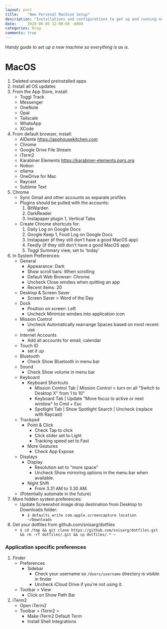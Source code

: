 ```yaml
---
layout: post
title:    "New Personal Machine Setup"
description: "Installations and configurations to get up and running on a new machine." 
date:     2020-06-05 12:00:00 -0800
categories: blog
comments: true
---
```


*Handy guide to set up a new machine so everything is as is.*

# MacOS

1. Deleted unwanted preinstalled apps 
1. Install all OS updates
1. From the App Store, install:
    * Toggl Track
    * Messenger
    * OneNote
    * Opal
    * Tailscale
    * WhatsApp
    * XCode
1. From default browser, install:
    * AlDente https://apphousekitchen.com
    * Chrome
    * Google Drive File Stream
    * iTerm2
    * Karabiner Elements https://karabiner-elements.pqrs.org
    * Notion
    * ollama
    * OneDrive for Mac
    * Raycast
    * Sublime Text
1. Chrome
    * Sync Gmail and other accounts as separate profiles
    * Plugins should be pulled with the accounts:
        1. BitWarden
        1. DarkReader
        1. Instapaper plugin
        1, Vertical Tabs
    * Create Chrome shortcuts for: 
	    1. Daily Log on Google Docs
	    1. Google Keep
        1, Food Log on Google Docs
	    1. Instapaper (if they still don't have a good MacOS app)
	    1. Feedly (if they still don't have a good MacOS app)
	    1. Toggl Summary view, set to 'today'
1. In System Preferences:
    * General
        * Appearance: Dark
        * Show scroll bars: When scrolling
        * Default Web Browser: Chrome
        * Uncheck Close windws when quitting an app
        * Recent items: 20
    * Desktop & Screen Saver 
        * Screen Saver > Word of the Day
    * Dock
	    * Position on screen: Left
        * Uncheck Minimize windws into application icon
    * Mission Control
        * Uncheck Automatically rearrange Spaces based on most recent use
    * Internet Accounts
        * Add all accounts for email, calendar
    * Touch ID
        * set it up
    * Bluetooth
        * Check Show Bluetooth in menu bar
    * Sound
        * Check Show volume in menu bar
    * Keyboard
        * Keyboard Shortcuts
            * Mission Control Tab | Mission Control > turn on all "Switch to Desktop X" from 1 to 10"
            * Keyboard Tab | Update "Move focus to active or next window" to Cmd + Esc
            * Spotlight Tab | Show Spotlight Search | Uncheck (replace with Raycast)
    * Trackpad
        * Point & Click
            * Check Tap to click
            * Click slider set to Light
            * Tracking speed set to Fast
        * More Gestures
            * Check App Expose
    * Displays
        * Display
            * Resolution set to "more space"
            * Uncheck Show mirroring options in the menu bar when available.
        * Night Shift
            * From 3.31 AM to 3.30 AM.
    * (Potentially automate in the future)
1. More hidden system preferences:
    * Update Screenshot image drop destination from Desktop to Downloads folder:
        * `$ defaults write com.apple.screencapture location ~/Downloads`
1. Get your dotfiles from github.com/snisarg/dotfiles
    * `$ cd /tmp && git clone https://github.com/snisarg/dotfiles.git && rm -rf dotfiles/.git && cp dotfiles/.* ~` 

### Application specific preferences 

1. Finder
    * Preferences 
        * Sidebar
            * Check your username so `/Users/username` directory is visible in finder
            * Uncheck iCloud Drive if you're not using it.
    * Toolbar > View
        * Click on Show Path Bar
1. iTerm2
    * Open iTerm2
    * Toolbar > iTerm2 > 
        * Make iTerm2 Default Term
        * Install Shell Integrations
